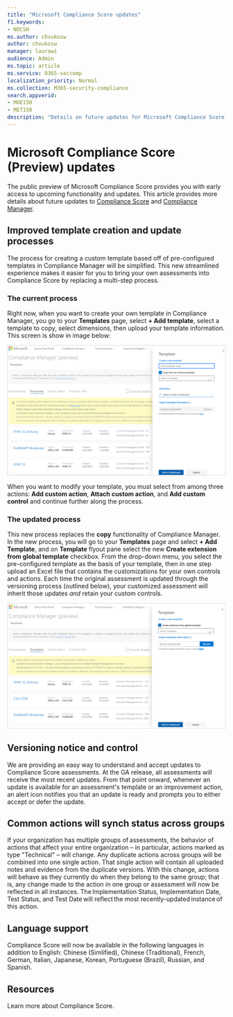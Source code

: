 ```yaml
---
title: "Microsoft Compliance Score updates"
f1.keywords:
- NOCSH
ms.author: chvukosw
author: chvukosw
manager: laurawi
audience: Admin
ms.topic: article
ms.service: O365-seccomp
localization_priority: Normal
ms.collection: M365-security-compliance
search.appverid: 
- MOE150
- MET150
description: "Details on future updates for Microsoft Compliance Score (preview), a feature in the M365 compliance center that helps simplify and automate risk assessments."
---
```


# Microsoft Compliance Score (Preview) updates

The public preview of Microsoft Compliance Score provides you with early access to upcoming functionality and updates. This article provides more details about future updates to [Compliance Score](compliance-score.md) and [Compliance Manager](compliance-manager-overview.md).

## Improved template creation and update processes

The process for creating a custom template based off of pre-configured templates in Compliance Manager will be simplified. This new streamlined experience makes it easier for you to bring your own assessments into Compliance Score by replacing a multi-step process.

### The current process

Right now, when you want to create your own template in Compliance Manager, you go to your **Templates** page, select **+ Add template**, select a template to copy, select dimensions, then upload your template information. This screen is show in image below:

![Compliance Score - dashboard](../media/compliance-score-template-update-old.png "Current template update process view")

When you want to modify your template, you must select from among three actions: **Add custom action**, **Attach custom action**, and **Add custom control** and continue further along the process.

### The updated process

This new process replaces the **copy** functionality of Compliance Manager. In the new process, you will go to your **Templates** page and select **+ Add Template**, and on **Template** flyout pane select the new **Create extension from global template** checkbox. From the drop-down menu, you select the pre-configured template as the basis of your template, then in one step upload an Excel file that contains the customizations for your own controls and actions. Each time the original assessment is updated through the versioning process (outlined below), your customized assessment will inherit those updates *and* retain your custom controls.

![Compliance Score - dashboard](../media/compliance-score-template-update-new.png "Updated template update process view")

## Versioning notice and control

We are providing an easy way to understand and accept updates to Compliance Score assessments. At the GA release, all assessments will receive the most recent updates. From that point onward, whenever an update is available for an assessment's template or an improvement action, an alert icon notifies you that an update is ready and prompts you to either accept or defer the update.

## Common actions will synch status across groups

If your organization has multiple groups of assessments, the behavior of actions that affect your entire organization – in particular, actions marked as type "Technical" – will change. Any duplicate actions across groups will be combined into one single action. That single action will contain all uploaded notes and evidence from the duplicate versions. With this change, actions will behave as they currently do when they belong to the same group; that is, any change made to the action in one group or assessment will now be reflected in all instances. The Implementation Status, Implementation Date, Test Status, and Test Date will reflect the most recently-updated instance of this action.

## Language support

Compliance Score will now be available in the following languages in addition to English: Chinese (Simlified), Chinese (Traditional), French, German, Italian, Japanese, Korean, Portuguese (Brazil), Russian, and Spanish.

## Resources

Learn more about Compliance Score.